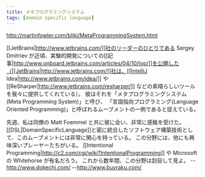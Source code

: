 ```yaml
---
title: メタプログラミングシステム
tags: [domain specific language]
---
```


http://martinfowler.com/bliki/MetaProgrammingSystem.html

[[JetBrains|http://www.jetbrains.com/]]社のリーダーのひとりである Sergey Dmitriev が近頃、実験的開発についての[[記事|http://www.onboard.jetbrains.com/articles/04/10/lop/]]を公開した（[[JetBrains|http://www.jetbrains.com/]]社は、[[IntelliJ Idea|http://www.jetbrains.com/idea/]] や [[ReSharper|http://www.jetbrains.com/resharper/]] などの素晴らしいツールを我々に提供してくれている）。
彼はそれを「メタプログラミングシステム(Meta Programming System)」と呼び、
「言語指向プログラミング(Language Oriented Programming)」と呼ばれるムーブメントの一例であると捉えている。

先週、私は同僚の Matt Foemmel と共に彼に会い、非常に感銘を受けた。
[[DSL|DomainSpecificLanguage]]と密に統合したソフトウェア構築技術として、このムーブメントには非常に関心を持っている。
この分野には、他にも興味深いプレーヤーたちがいる。
[[Intentional Programming|http://c2.com/cgi/wiki?IntentionalProgramming]] や Microsoft の Whitehorse が有名だろう。
これから数年間、この分野は刮目して見よ。
--http://www.dokechi.com/
--http://www.buyraku.com/
